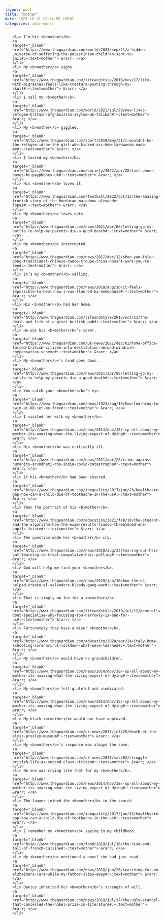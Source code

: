 ```yaml
---
layout: post
title: "mother"
date: 2023-10-10 12:34:56 +0530
categories: auto-words
---
```

<ol>

    <li> I’m his <b>mother</b>.
    <a 
    target="_blank" 
    href="https://www.theguardian.com/world/2023/sep/21/a-hidden-universe-of-suffering-the-palestinian-children-sent-to-jail#:~:text=mother"> &rarr; </a>
    </li>
    <li> My <b>mother</b> sighs.
    <a 
    target="_blank" 
    href="http://www.theguardian.com/lifeandstyle/2016/nov/17/life-with-migraines-feels-like-creature-pushing-through-my-skull#:~:text=mother"> &rarr; </a>
    </li>
    <li> I call my <b>mother</b>.
    <a 
    target="_blank" 
    href="http://www.theguardian.com/world/2021/jul/20/new-lives-refugee-britain-afghanistan-asylum-uk-taliban#:~:text=mother"> &rarr; </a>
    </li>
    <li> My <b>mother</b> giggled.
    <a 
    target="_blank" 
    href="http://www.theguardian.com/sport/2019/may/31/i-wouldnt-be-the-refugee-id-be-the-girl-who-kicked-ass-how-taekwondo-made-me#:~:text=mother"> &rarr; </a>
    </li>
    <li> I texted my <b>mother</b>.
    <a 
    target="_blank" 
    href="https://www.theguardian.com/society/2022/apr/28/last-phone-boxes-bt-payphones-uk#:~:text=mother"> &rarr; </a>
    </li>
    <li> His <b>mother</b> loves it.
    <a 
    target="_blank" 
    href="https://www.theguardian.com/football/2022/oct/13/the-amazing-trueish-story-of-the-honduran-maradona-alexander-lopez#:~:text=mother"> &rarr; </a>
    </li>
    <li> My <b>mother</b> loves cats.
    <a 
    target="_blank" 
    href="http://www.theguardian.com/news/2021/apr/06/letting-go-my-battle-to-help-my-parents-die-a-good-death#:~:text=mother"> &rarr; </a>
    </li>
    <li> My <b>mother</b> interrupted.
    <a 
    target="_blank" 
    href="http://www.theguardian.com/news/2017/dec/12/shen-yun-falun-gong-traditional-chinese-dance-troupe-china-doesnt-want-you-to-see#:~:text=mother"> &rarr; </a>
    </li>
    <li> It’s my <b>mother</b> calling.
    <a 
    target="_blank" 
    href="http://www.theguardian.com/news/2018/aug/16/it-feels-impossible-to-beat-how-i-was-floored-by-menopause#:~:text=mother"> &rarr; </a>
    </li>
    <li> His <b>mother</b> had her home.
    <a 
    target="_blank" 
    href="http://www.theguardian.com/lifeandstyle/2015/oct/13/the-death-and-life-of-a-great-british-pub#:~:text=mother"> &rarr; </a>
    </li>
    <li> He was his <b>mother</b>’s carer.
    <a 
    target="_blank" 
    href="https://www.theguardian.com/uk-news/2021/dec/02/home-office-forced-british-citizen-into-destitution-abroad-windrush-compensation-scheme#:~:text=mother"> &rarr; </a>
    </li>
    <li> My <b>mother</b>’s head goes down.
    <a 
    target="_blank" 
    href="http://www.theguardian.com/news/2021/apr/06/letting-go-my-battle-to-help-my-parents-die-a-good-death#:~:text=mother"> &rarr; </a>
    </li>
    <li> You catch your <b>mother</b>’s eye.
    <a 
    target="_blank" 
    href="https://www.theguardian.com/news/2023/aug/10/how-learning-to-swim-at-60-set-me-free#:~:text=mother"> &rarr; </a>
    </li>
    <li> I visited her with my <b>mother</b>.
    <a 
    target="_blank" 
    href="http://www.theguardian.com/news/2014/nov/18/-sp-all-about-my-mother-its-amazing-what-the-living-expect-of-dying#:~:text=mother"> &rarr; </a>
    </li>
    <li> His <b>mother</b> was critically ill.
    <a 
    target="_blank" 
    href="http://www.theguardian.com/news/2021/apr/28/crime-against-humanity-arundhati-roy-india-covid-catastrophe#:~:text=mother"> &rarr; </a>
    </li>
    <li> If his <b>mother</b> had been insured.
    <a 
    target="_blank" 
    href="http://www.theguardian.com/inequality/2017/jun/13/healthcare-gap-how-can-a-child-die-of-toothache-in-the-us#:~:text=mother"> &rarr; </a>
    </li>
    <li> Then the portrait of his <b>mother</b>.
    <a 
    target="_blank" 
    href="http://www.theguardian.com/education/2021/feb/18/the-student-and-the-algorithm-how-the-exam-results-fiasco-threatened-one-pupils-future#:~:text=mother"> &rarr; </a>
    </li>
    <li> The question made her <b>mother</b> cry.
    <a 
    target="_blank" 
    href="http://www.theguardian.com/news/2018/aug/23/tearing-our-hair-out-learning-to-treat-compulsive-hair-pulling#:~:text=mother"> &rarr; </a>
    </li>
    <li> God will help me find your <b>mother</b>.
    <a 
    target="_blank" 
    href="http://www.theguardian.com/news/2020/jan/10/how-the-us-helped-create-el-salvadors-bloody-gang-war#:~:text=mother"> &rarr; </a>
    </li>
    <li> That is simply no fun for a <b>mother</b>.
    <a 
    target="_blank" 
    href="http://www.theguardian.com/lifeandstyle/2019/jul/12/generalise-dont-specialise-why-focusing-too-narrowly-is-bad-for-us#:~:text=mother"> &rarr; </a>
    </li>
    <li> Fortunately they have a wiser <b>mother</b>.
    <a 
    target="_blank" 
    href="http://www.theguardian.com/education/2020/apr/24/italy-home-schooling-coronavirus-lockdown-what-weve-learned#:~:text=mother"> &rarr; </a>
    </li>
    <li> My <b>mother</b> would have no grandchildren.
    <a 
    target="_blank" 
    href="http://www.theguardian.com/news/2014/nov/18/-sp-all-about-my-mother-its-amazing-what-the-living-expect-of-dying#:~:text=mother"> &rarr; </a>
    </li>
    <li> My <b>mother</b> felt grateful and vindicated.
    <a 
    target="_blank" 
    href="http://www.theguardian.com/news/2014/nov/18/-sp-all-about-my-mother-its-amazing-what-the-living-expect-of-dying#:~:text=mother"> &rarr; </a>
    </li>
    <li> My black <b>mother</b> would not have approved.
    <a 
    target="_blank" 
    href="http://www.theguardian.com/us-news/2015/jul/29/death-at-the-elvis-presley-museum#:~:text=mother"> &rarr; </a>
    </li>
    <li> My <b>mother</b>’s response was always the same.
    <a 
    target="_blank" 
    href="http://www.theguardian.com/uk-news/2017/mar/02/struggle-british-life-as-second-class-citizen#:~:text=mother"> &rarr; </a>
    </li>
    <li> No one was crying like that for my <b>mother</b>.
    <a 
    target="_blank" 
    href="http://www.theguardian.com/news/2014/nov/18/-sp-all-about-my-mother-its-amazing-what-the-living-expect-of-dying#:~:text=mother"> &rarr; </a>
    </li>
    <li> The lawyer joined the <b>mother</b> in the search.
    <a 
    target="_blank" 
    href="http://www.theguardian.com/inequality/2017/jun/13/healthcare-gap-how-can-a-child-die-of-toothache-in-the-us#:~:text=mother"> &rarr; </a>
    </li>
    <li> I remember my <b>mother</b> saying in my childhood.
    <a 
    target="_blank" 
    href="http://www.theguardian.com/food/2019/jul/16/the-rise-and-fall-of-french-cuisine#:~:text=mother"> &rarr; </a>
    </li>
    <li> My <b>mother</b> mentioned a novel she had just read.
    <a 
    target="_blank" 
    href="http://www.theguardian.com/news/2018/jan/26/searching-for-an-alzheimers-cure-while-my-father-slips-away#:~:text=mother"> &rarr; </a>
    </li>
    <li> Danius inherited her <b>mother</b>’s strength of will.
    <a 
    target="_blank" 
    href="http://www.theguardian.com/news/2018/jul/17/the-ugly-scandal-that-cancelled-the-nobel-prize-in-literature#:~:text=mother"> &rarr; </a>
    </li>